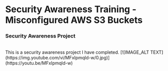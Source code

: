 # Security Awareness Training - Misconfigured AWS S3 Buckets

### Security Awareness Project
<br/>
This is a security awareness project I have completed.
[![IMAGE_ALT TEXT](https://img.youtube.com/vi/MFxIpmqld-w/0.jpg)](https://youtu.be/MFxIpmqld-w)


